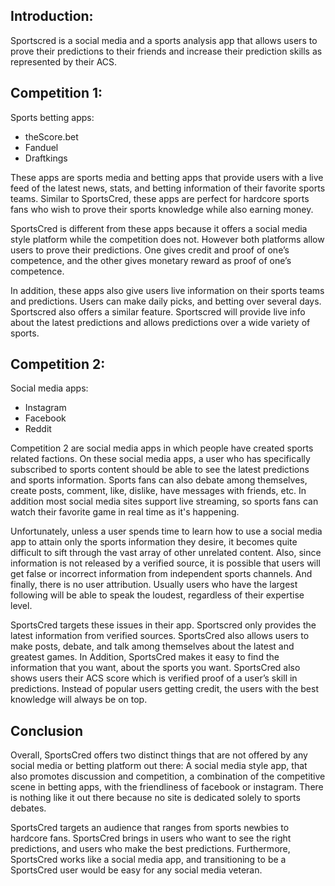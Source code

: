 ## Introduction:
Sportscred is a social media and a sports analysis app that allows users to prove their predictions to their friends and increase their prediction skills as represented by their ACS.
## Competition 1:
Sports betting apps:
* theScore.bet
* Fanduel
* Draftkings

These apps are sports media and betting apps that provide users with a live feed of the latest news, stats, and betting information of their favorite sports teams. Similar to SportsCred, these apps are perfect for hardcore sports fans who wish to prove their sports knowledge while also earning money.

SportsCred is different from these apps because it offers a social media style platform while the competition does not. However both platforms allow users to prove their predictions. One gives credit and proof of one’s competence, and the other gives monetary reward as proof of one’s competence.

In addition, these apps also give users live information on their sports teams and predictions. Users can make daily picks, and betting over several days. Sportscred also offers a similar feature. Sportscred will provide live info about the latest predictions and allows predictions over a wide variety of sports.
## Competition 2:
Social media apps:
* Instagram
* Facebook
* Reddit

Competition 2 are social media apps in which people have created sports related factions. On these social media apps, a user who has specifically subscribed to sports content should be able to see the latest predictions and sports information. Sports fans can also debate among themselves, create posts, comment, like, dislike, have messages with friends, etc. In addition most social media sites support live streaming, so sports fans can watch their favorite game in real time as it's happening.

Unfortunately, unless a user spends time to learn how to use a social media app to attain only the sports information they desire, it becomes quite difficult to sift through the vast array of other unrelated content. Also, since information is not released by a verified source, it is possible that users will get false or incorrect information from independent sports channels. And finally, there is no user attribution. Usually users who have the largest following will be able to speak the loudest, regardless of their expertise level.

SportsCred targets these issues in their app. Sportscred only provides the latest information from verified sources. SportsCred also allows users to make posts, debate, and talk among themselves about the latest and greatest games. In Addition, SportsCred makes it easy to find the information that you want, about the sports you want. SportsCred also shows users their ACS score which is verified proof of a user’s skill in predictions. Instead of popular users getting credit, the users with the best knowledge will always be on top.

## Conclusion
Overall, SportsCred offers two distinct things that are not offered by any social media or betting platform out there: A social media style app, that also promotes discussion and competition, a combination of the competitive scene in betting apps, with the friendliness of facebook or instagram. There is nothing like it out there because no site is dedicated solely to sports debates.

SportsCred targets an audience that ranges from sports newbies to hardcore fans. SportsCred brings in users who want to see the right predictions, and users who make the best predictions. Furthermore, SportsCred works like a social media app, and transitioning to be a SportsCred user would be easy for any social media veteran.
